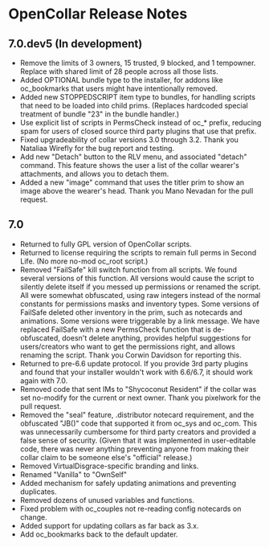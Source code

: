 # OpenCollar Release Notes

## 7.0.dev5 (In development)

- Remove the limits of 3 owners, 15 trusted, 9 blocked, and 1 tempowner.
  Replace with shared limit of 28 people across all those lists.
- Added OPTIONAL bundle type to the installer, for addons like oc_bookmarks that
  users might have intentionally removed.
- Added new STOPPEDSCRIPT item type to bundles, for handling scripts that need to
  be loaded into child prims.  (Replaces hardcoded special treatment of bundle
  "23" in the bundle handler.)
- Use explicit list of scripts in PermsCheck instead of oc_* prefix, reducing
  spam for users of closed source third party plugins that use that prefix.
- Fixed upgradeability of collar versions 3.0 through 3.2.  Thank you
  Nataliaa Wirefly for the bug report and testing.
- Add new "Detach" button to the RLV menu, and associated "detach" command.
  This feature shows the user a list of the collar wearer's attachments, and
  allows you to detach them.
- Added a new "image" command that uses the titler prim to show an image
  above the wearer's head.  Thank you Mano Nevadan for the pull request.

## 7.0

- Returned to fully GPL version of OpenCollar scripts.
- Returned to license requiring the scripts to remain full perms in Second Life.  (No more no-mod oc_root script.)
- Removed "FailSafe" kill switch function from all scripts.  We found several versions of this function.  All versions would cause the script to silently delete itself if you messed up permissions or renamed the script.  All were somewhat obfuscated, using raw integers instead of the normal constants for permissions masks and inventory types.  Some versions of FailSafe deleted other inventory in the prim, such as notecards and animations.  Some versions were triggerable by a link message.  We have replaced FailSafe with a new PermsCheck function that is de-obfuscated, doesn't delete anything, provides helpful suggestions for users/creators who want to get the permissions right, and allows renaming the script.  Thank you Corwin Davidson for reporting this.
- Returned to pre-6.6 update protocol.  If you provide 3rd party plugins and found that your installer wouldn't work with 6.6/6.7, it should work again with 7.0.
- Removed code that sent IMs to "Shycoconut Resident" if the collar was set no-modify for the current or next owner. Thank you pixelwork for the pull request.
- Removed the "seal" feature, .distributor notecard requirement, and the obfuscated "JB()" code that supported it from oc_sys and oc_com. This was unnecessarily cumbersome for third party creators and provided a false sense of security.  (Given that it was implemented in user-editable code, there was never anything preventing anyone from making their collar claim to be someone else's "official" release.)
- Removed VirtualDisgrace-specific branding and links.
- Renamed "Vanilla" to "OwnSelf"
- Added mechanism for safely updating animations and preventing duplicates.
- Removed dozens of unused variables and functions.
- Fixed problem with oc_couples not re-reading config notecards on change.
- Added support for updating collars as far back as 3.x.
- Add oc_bookmarks back to the default updater.
